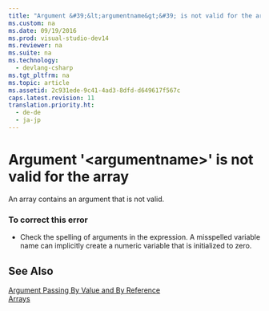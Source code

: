 ```yaml
---
title: "Argument &#39;&lt;argumentname&gt;&#39; is not valid for the array"
ms.custom: na
ms.date: 09/19/2016
ms.prod: visual-studio-dev14
ms.reviewer: na
ms.suite: na
ms.technology: 
  - devlang-csharp
ms.tgt_pltfrm: na
ms.topic: article
ms.assetid: 2c931ede-9c41-4ad3-8dfd-d649617f567c
caps.latest.revision: 11
translation.priority.ht: 
  - de-de
  - ja-jp
---
```

# Argument &#39;&lt;argumentname&gt;&#39; is not valid for the array
An array contains an argument that is not valid.  
  
### To correct this error  
  
-   Check the spelling of arguments in the expression. A misspelled variable name can implicitly create a numeric variable that is initialized to zero.  
  
## See Also  
 [Argument Passing By Value and By Reference](../vs140/Passing-Arguments-by-Value-and-by-Reference--Visual-Basic-.md)   
 [Arrays](../Topic/Arrays%20in%20Visual%20Basic.md)